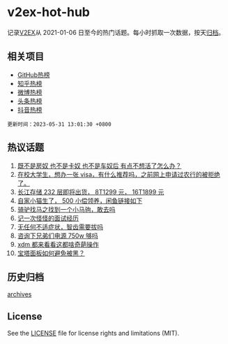 # v2ex-hot-hub

 记录[V2EX](https://www.v2ex.com/)从 2021-01-06 日至今的热门话题。每小时抓取一次数据，按天[归档](archives)。
 
 ## 相关项目

- [GitHub热榜](https://github.com/it985/github-hot-hub)
- [知乎热榜](https://github.com/it985/zhihu-hot-hub)
- [微博热榜](https://github.com/it985/weibo-hot-hub)
- [头条热榜](https://github.com/it985/toutiao-hot-hub)
- [抖音热榜](https://github.com/it985/douyin-hot-hub)


 `更新时间：2023-05-31 13:01:30 +0800`

## 热议话题

1. [既不是房奴 也不是卡奴 也不是车奴后 有点不想活了怎么办？](https://www.v2ex.com/t/944264)
1. [在校大学生，想办一张 visa，有什么推荐吗，之前网上申请过农行的被拒绝了。](https://www.v2ex.com/t/944180)
1. [长江存储 232 层即将出货， 8T1299 元， 16T1899 元](https://www.v2ex.com/t/944256)
1. [自家小猫生了， 500 小偿领养，闲鱼链接如下](https://www.v2ex.com/t/944185)
1. [骑驴找马之找到一个小马驹，敢去吗](https://www.v2ex.com/t/944246)
1. [记一次怪怪的面试经历](https://www.v2ex.com/t/944385)
1. [无任何不适症状，智齿需要拔吗](https://www.v2ex.com/t/944421)
1. [咨询下兄弟们电源 750w 够吗](https://www.v2ex.com/t/944383)
1. [xdm 都来看看这都啥奇葩操作](https://www.v2ex.com/t/944414)
1. [宝塔面板如何避免被黑？](https://www.v2ex.com/t/944248)

## 历史归档

[archives](archives)

## License

See the [LICENSE](LICENSE) file for license rights and limitations (MIT).
